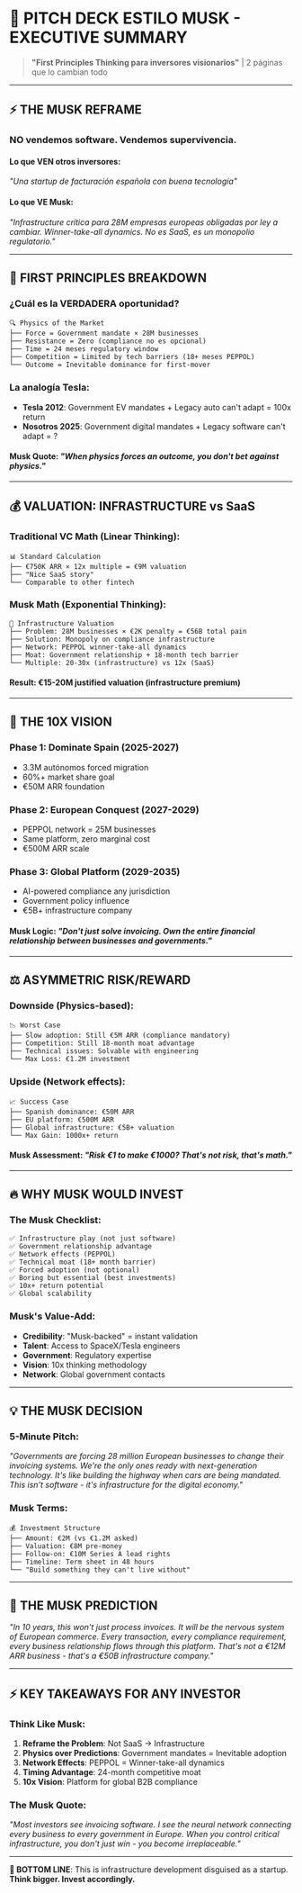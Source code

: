 # 🚀 PITCH DECK ESTILO MUSK - EXECUTIVE SUMMARY

> **"First Principles Thinking para inversores visionarios"** | 2 páginas que lo cambian todo

---

## ⚡ THE MUSK REFRAME

### **NO vendemos software. Vendemos supervivencia.**

#### Lo que VEN otros inversores:
*"Una startup de facturación española con buena tecnología"*

#### Lo que VE Musk:
*"Infrastructure crítica para 28M empresas europeas obligadas por ley a cambiar. Winner-take-all dynamics. No es SaaS, es un monopolio regulatorio."*

---

## 🧠 FIRST PRINCIPLES BREAKDOWN

### **¿Cuál es la VERDADERA oportunidad?**

```
🔍 Physics of the Market
├── Force = Government mandate × 28M businesses
├── Resistance = Zero (compliance no es opcional)
├── Time = 24 meses regulatory window
├── Competition = Limited by tech barriers (18+ meses PEPPOL)
└── Outcome = Inevitable dominance for first-mover
```

### **La analogía Tesla:**
- **Tesla 2012**: Government EV mandates + Legacy auto can't adapt = 100x return
- **Nosotros 2025**: Government digital mandates + Legacy software can't adapt = ?

#### Musk Quote: *"When physics forces an outcome, you don't bet against physics."*

---

## 💰 VALUATION: INFRASTRUCTURE vs SaaS

### **Traditional VC Math** (Linear Thinking):
```
📊 Standard Calculation
├── €750K ARR × 12x multiple = €9M valuation
├── "Nice SaaS story"
└── Comparable to other fintech
```

### **Musk Math** (Exponential Thinking):
```
🚀 Infrastructure Valuation
├── Problem: 28M businesses × €2K penalty = €56B total pain
├── Solution: Monopoly on compliance infrastructure
├── Network: PEPPOL winner-take-all dynamics
├── Moat: Government relationship + 18-month tech barrier
└── Multiple: 20-30x (infrastructure) vs 12x (SaaS)
```

#### Result: **€15-20M justified valuation** (infrastructure premium)

---

## 🎯 THE 10X VISION

### **Phase 1**: Dominate Spain (2025-2027)
- 3.3M autónomos forced migration
- 60%+ market share goal
- €50M ARR foundation

### **Phase 2**: European Conquest (2027-2029)  
- PEPPOL network = 25M businesses
- Same platform, zero marginal cost
- €500M ARR scale

### **Phase 3**: Global Platform (2029-2035)
- AI-powered compliance any jurisdiction
- Government policy influence
- €5B+ infrastructure company

#### Musk Logic: *"Don't just solve invoicing. Own the entire financial relationship between businesses and governments."*

---

## ⚖️ ASYMMETRIC RISK/REWARD

### **Downside** (Physics-based):
```
📉 Worst Case
├── Slow adoption: Still €5M ARR (compliance mandatory)
├── Competition: Still 18-month moat advantage  
├── Technical issues: Solvable with engineering
└── Max Loss: €1.2M investment
```

### **Upside** (Network effects):
```
📈 Success Case
├── Spanish dominance: €50M ARR
├── EU platform: €500M ARR
├── Global infrastructure: €5B+ valuation
└── Max Gain: 1000x+ return
```

#### Musk Assessment: *"Risk €1 to make €1000? That's not risk, that's math."*

---

## 🔥 WHY MUSK WOULD INVEST

### **The Musk Checklist:**
```
✅ Infrastructure play (not just software)
✅ Government relationship advantage
✅ Network effects (PEPPOL)
✅ Technical moat (18+ month barrier)
✅ Forced adoption (not optional)
✅ Boring but essential (best investments)
✅ 10x+ return potential
✅ Global scalability
```

### **Musk's Value-Add:**
- **Credibility**: "Musk-backed" = instant validation
- **Talent**: Access to SpaceX/Tesla engineers  
- **Government**: Regulatory expertise
- **Vision**: 10x thinking methodology
- **Network**: Global government contacts

---

## 💡 THE MUSK DECISION

### **5-Minute Pitch:**
*"Governments are forcing 28 million European businesses to change their invoicing systems. We're the only ones ready with next-generation technology. It's like building the highway when cars are being mandated. This isn't software - it's infrastructure for the digital economy."*

### **Musk Terms:**
```
💰 Investment Structure
├── Amount: €2M (vs €1.2M asked)
├── Valuation: €8M pre-money  
├── Follow-on: €10M Series A lead rights
├── Timeline: Term sheet in 48 hours
└── "Build something they can't live without"
```

---

## 🚀 THE MUSK PREDICTION

*"In 10 years, this won't just process invoices. It will be the nervous system of European commerce. Every transaction, every compliance requirement, every business relationship flows through this platform. That's not a €12M ARR business - that's a €50B infrastructure company."*

---

## ⚡ KEY TAKEAWAYS FOR ANY INVESTOR

### **Think Like Musk:**

1. **Reframe the Problem**: Not SaaS → Infrastructure
2. **Physics over Predictions**: Government mandates = Inevitable adoption
3. **Network Effects**: PEPPOL = Winner-take-all dynamics  
4. **Timing Advantage**: 24-month competitive moat
5. **10x Vision**: Platform for global B2B compliance

### **The Musk Quote:**
*"Most investors see invoicing software. I see the neural network connecting every business to every government in Europe. When you control critical infrastructure, you don't just win - you become irreplaceable."*

---

**🎯 BOTTOM LINE**: This is infrastructure development disguised as a startup. **Think bigger. Invest accordingly.**

